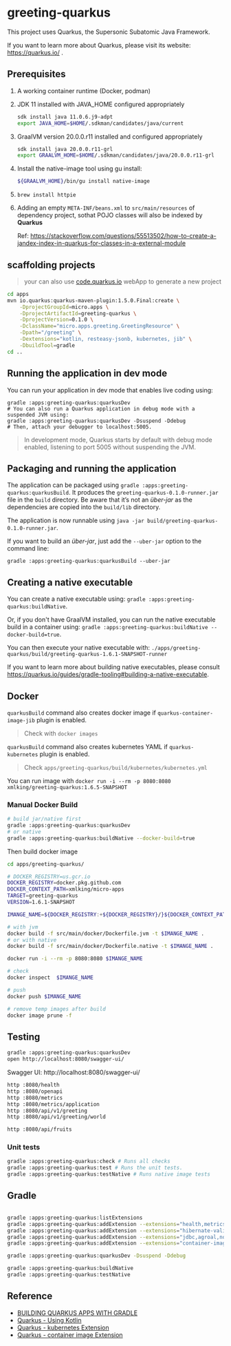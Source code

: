 # greeting-quarkus

This project uses Quarkus, the Supersonic Subatomic Java Framework.

If you want to learn more about Quarkus, please visit its website: https://quarkus.io/ .

## Prerequisites

1. A working container runtime (Docker, podman)
1. JDK 11 installed with JAVA_HOME configured appropriately
    ```bash
    sdk install java 11.0.6.j9-adpt
    export JAVA_HOME=$HOME/.sdkman/candidates/java/current
    ```
1. GraalVM version 20.0.0.r11 installed and configured appropriately
    ```bash
    sdk install java 20.0.0.r11-grl
    export GRAALVM_HOME=$HOME/.sdkman/candidates/java/20.0.0.r11-grl
    ```
1. Install the native-image tool using gu install:
    ```bash
    ${GRAALVM_HOME}/bin/gu install native-image
    ```
1. `brew install httpie`

1. Adding an empty `META-INF/beans.xml` to `src/main/resources` of dependency project, sothat POJO classes will also be indexed by **Quarkus**

    Ref: https://stackoverflow.com/questions/55513502/how-to-create-a-jandex-index-in-quarkus-for-classes-in-a-external-module

## scaffolding projects

> your can also use [code.quarkus.io](https://code.quarkus.io/?g=micro.apps&a=greeting-quarkus&v=1.0.0-SNAPSHOT&b=GRADLE&c=micro.apps.ExampleResource&s=ARC.dZK.tqK.OxX.Ll4.qZz&cn=code.quarkus.io) webApp to generate a new project

```bash
cd apps
mvn io.quarkus:quarkus-maven-plugin:1.5.0.Final:create \
    -DprojectGroupId=micro.apps \
    -DprojectArtifactId=greeting-quarkus \
    -DprojectVersion=0.1.0 \
    -DclassName="micro.apps.greeting.GreetingResource" \
    -Dpath="/greeting" \
    -Dextensions="kotlin, resteasy-jsonb, kubernetes, jib" \
    -DbuildTool=gradle
cd ..
```

## Running the application in dev mode

You can run your application in dev mode that enables live coding using:
```
gradle :apps:greeting-quarkus:quarkusDev
# You can also run a Quarkus application in debug mode with a suspended JVM using:
gradle :apps:greeting-quarkus:quarkusDev -Dsuspend -Ddebug
# Then, attach your debugger to localhost:5005.
```
> In development mode, Quarkus starts by default with debug mode enabled, listening to port 5005 without suspending the JVM.

## Packaging and running the application

The application can be packaged using `gradle :apps:greeting-quarkus:quarkusBuild`.
It produces the `greeting-quarkus-0.1.0-runner.jar` file in the `build` directory.
Be aware that it’s not an _über-jar_ as the dependencies are copied into the `build/lib` directory.

The application is now runnable using `java -jar build/greeting-quarkus-0.1.0-runner.jar`.

If you want to build an _über-jar_, just add the `--uber-jar` option to the command line:
```
gradle :apps:greeting-quarkus:quarkusBuild --uber-jar
```

## Creating a native executable

You can create a native executable using: `gradle :apps:greeting-quarkus:buildNative`.

Or, if you don't have GraalVM installed, you can run the native executable build in a container using: `gradle :apps:greeting-quarkus:buildNative --docker-build=true`.

You can then execute your native executable with: `./apps/greeting-quarkus/build/greeting-quarkus-1.6.1-SNAPSHOT-runner`

If you want to learn more about building native executables, please consult https://quarkus.io/guides/gradle-tooling#building-a-native-executable.


## Docker 

`quarkusBuild` command also creates docker image if `quarkus-container-image-jib` plugin is enabled.
> Check with `docker images`

`quarkusBuild` command also creates kubernetes YAML if `quarkus-kubernetes` plugin is enabled.
> Check `apps/greeting-quarkus/build/kubernetes/kubernetes.yml`

You can run image with `docker run -i --rm -p 8080:8080 xmlking/greeting-quarkus:1.6.5-SNAPSHOT`

### Manual Docker Build

```bash
# build jar/native first
gradle :apps:greeting-quarkus:quarkusDev
# or native
gradle :apps:greeting-quarkus:buildNative --docker-build=true
```

Then build docker image

```bash
cd apps/greeting-quarkus/

# DOCKER_REGISTRY=us.gcr.io
DOCKER_REGISTRY=docker.pkg.github.com
DOCKER_CONTEXT_PATH=xmlking/micro-apps
TARGET=greeting-quarkus
VERSION=1.6.1-SNAPSHOT

IMANGE_NAME=${DOCKER_REGISTRY:+${DOCKER_REGISTRY}/}${DOCKER_CONTEXT_PATH}/${TARGET}:${VERSION}

# with jvm 
docker build -f src/main/docker/Dockerfile.jvm -t $IMANGE_NAME .
# or with native
docker build -f src/main/docker/Dockerfile.native -t $IMANGE_NAME .

docker run -i --rm -p 8080:8080 $IMANGE_NAME

# check
docker inspect  $IMANGE_NAME

# push
docker push $IMANGE_NAME

# remove temp images after build
docker image prune -f
```

## Testing

```bash
gradle :apps:greeting-quarkus:quarkusDev
open http://localhost:8080/swagger-ui/
```

Swagger UI:  http://localhost:8080/swagger-ui/

```bash
http :8080/health
http :8080/openapi
http :8080/metrics
http :8080/metrics/application
http :8080/api/v1/greeting
http :8080/api/v1/greeting/world

http :8080/api/fruits
```

### Unit tests

```bash
gradle :apps:greeting-quarkus:check # Runs all checks
gradle :apps:greeting-quarkus:test # Runs the unit tests.
gradle :apps:greeting-quarkus:testNative # Runs native image tests
```

## Gradle 

```bash

gradle :apps:greeting-quarkus:listExtensions
gradle :apps:greeting-quarkus:addExtension --extensions="health,metrics,openapi"
gradle :apps:greeting-quarkus:addExtension --extensions="hibernate-validator"
gradle :apps:greeting-quarkus:addExtension --extensions="jdbc,agroal,non-exist-ent"
gradle :apps:greeting-quarkus:addExtension --extensions="container-image-jib, kubernetes"

gradle :apps:greeting-quarkus:quarkusDev -Dsuspend -Ddebug

gradle :apps:greeting-quarkus:buildNative
gradle :apps:greeting-quarkus:testNative
```

## Reference 

- [BUILDING QUARKUS APPS WITH GRADLE](https://quarkus.io/guides/gradle-tooling)
- [Quarkus - Using Kotlin](https://github.com/quarkusio/quarkus/blob/master/docs/src/main/asciidoc/kotlin.adoc)
- [Quarkus - kubernetes Extension](https://quarkus.io/guides/kubernetes)
- [Quarkus - container image Extension](https://quarkus.io/guides/container-image)
